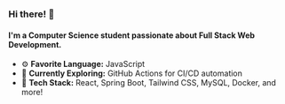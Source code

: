 ### Hi there! 👋

#### I'm a Computer Science student passionate about **Full Stack Web Development**.

- ⚙️ **Favorite Language:** JavaScript 
- 🌱 **Currently Exploring:** GitHub Actions for CI/CD automation
- 🚀 **Tech Stack:** React, Spring Boot, Tailwind CSS, MySQL, Docker, and more!

<!--
**marcobantoli/marcobantoli** is a ✨ _special_ ✨ repository because its `README.md` (this file) appears on your GitHub profile.

Here are some ideas to get you started:

- 🔭 I’m currently working on ...
- 🌱 I’m currently learning ...
- 👯 I’m looking to collaborate on ...
- 🤔 I’m looking for help with ...
- 💬 Ask me about ...
- 📫 How to reach me: ...
- 😄 Pronouns: ...
- ⚡ Fun fact: ...
-->
